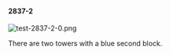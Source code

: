 #### 2837-2
![test-2837-2-0.png](https://github.com/lil-lab/nlvr/raw/master/nlvr/test/images/3/test-2837-2-0.png "test-2837-2-0.png")

There are two towers with a blue second block.